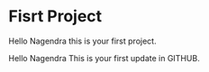 # Fisrt Project
Hello Nagendra this is your first project.

Hello Nagendra This is your first update in GITHUB.
